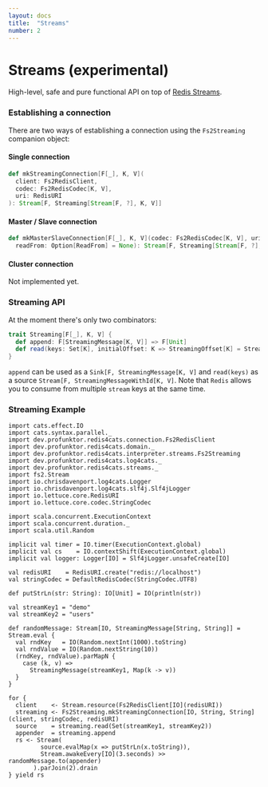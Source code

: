 ```yaml
---
layout: docs
title:  "Streams"
number: 2
---
```


# Streams (experimental)

High-level, safe and pure functional API on top of [Redis Streams](https://redis.io/topics/streams-intro).

### Establishing a connection

There are two ways of establishing a connection using the `Fs2Streaming` companion object:

#### Single connection

```scala
def mkStreamingConnection[F[_], K, V](
  client: Fs2RedisClient,
  codec: Fs2RedisCodec[K, V],
  uri: RedisURI
): Stream[F, Streaming[Stream[F, ?], K, V]]
```

#### Master / Slave connection

```scala
def mkMasterSlaveConnection[F[_], K, V](codec: Fs2RedisCodec[K, V], uris: RedisURI*)(
  readFrom: Option[ReadFrom] = None): Stream[F, Streaming[Stream[F, ?], K, V]]
```

#### Cluster connection

Not implemented yet.

### Streaming API

At the moment there's only two combinators:

```scala
trait Streaming[F[_], K, V] {
  def append: F[StreamingMessage[K, V]] => F[Unit]
  def read(keys: Set[K], initialOffset: K => StreamingOffset[K] = StreamingOffset.All[K]): F[StreamingMessageWithId[K, V]]
}
```

`append` can be used as a `Sink[F, StreamingMessage[K, V]` and `read(keys)` as a source `Stream[F, StreamingMessageWithId[K, V]`. Note that `Redis` allows you to consume from multiple `stream` keys at the same time.

### Streaming Example

```tut:silent
import cats.effect.IO
import cats.syntax.parallel._
import dev.profunktor.redis4cats.connection.Fs2RedisClient
import dev.profunktor.redis4cats.domain._
import dev.profunktor.redis4cats.interpreter.streams.Fs2Streaming
import dev.profunktor.redis4cats.log4cats._
import dev.profunktor.redis4cats.streams._
import fs2.Stream
import io.chrisdavenport.log4cats.Logger
import io.chrisdavenport.log4cats.slf4j.Slf4jLogger
import io.lettuce.core.RedisURI
import io.lettuce.core.codec.StringCodec

import scala.concurrent.ExecutionContext
import scala.concurrent.duration._
import scala.util.Random

implicit val timer = IO.timer(ExecutionContext.global)
implicit val cs    = IO.contextShift(ExecutionContext.global)
implicit val logger: Logger[IO] = Slf4jLogger.unsafeCreate[IO]

val redisURI    = RedisURI.create("redis://localhost")
val stringCodec = DefaultRedisCodec(StringCodec.UTF8)

def putStrLn(str: String): IO[Unit] = IO(println(str))

val streamKey1 = "demo"
val streamKey2 = "users"

def randomMessage: Stream[IO, StreamingMessage[String, String]] = Stream.eval {
  val rndKey   = IO(Random.nextInt(1000).toString)
  val rndValue = IO(Random.nextString(10))
  (rndKey, rndValue).parMapN {
    case (k, v) =>
      StreamingMessage(streamKey1, Map(k -> v))
  }
}

for {
  client    <- Stream.resource(Fs2RedisClient[IO](redisURI))
  streaming <- Fs2Streaming.mkStreamingConnection[IO, String, String](client, stringCodec, redisURI)
  source    = streaming.read(Set(streamKey1, streamKey2))
  appender  = streaming.append
  rs <- Stream(
         source.evalMap(x => putStrLn(x.toString)),
         Stream.awakeEvery[IO](3.seconds) >> randomMessage.to(appender)
       ).parJoin(2).drain
} yield rs
```

